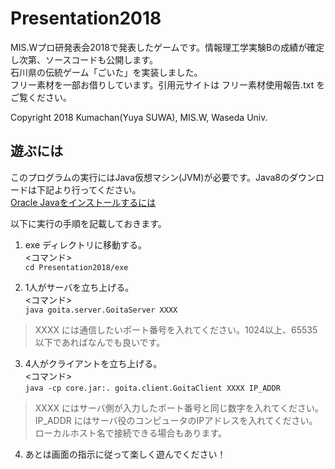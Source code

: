 # Presentation2018
MIS.Wプロ研発表会2018で発表したゲームです。情報理工学実験Bの成績が確定し次第、ソースコードも公開します。  
石川県の伝統ゲーム「ごいた」を実装しました。  
フリー素材を一部お借りしています。引用元サイトは フリー素材使用報告.txt をご覧ください。

Copyright 2018 Kumachan(Yuya SUWA), MIS.W, Waseda Univ.


## 遊ぶには
このプログラムの実行にはJava仮想マシン(JVM)が必要です。Java8のダウンロードは下記より行ってください。  
[Oracle Javaをインストールするには](https://www.java.com/ja/download/help/download_options.xml)

以下に実行の手順を記載しておきます。
1. exe ディレクトリに移動する。  
<コマンド>  
`cd Presentation2018/exe`

2. 1人がサーバを立ち上げる。  
<コマンド>  
`java goita.server.GoitaServer XXXX`  
> XXXX には通信したいポート番号を入れてください。1024以上、65535以下であればなんでも良いです。
3. 4人がクライアントを立ち上げる。  
<コマンド>  
`java -cp core.jar:. goita.client.GoitaClient XXXX IP_ADDR`  
> XXXX にはサーバ側が入力したポート番号と同じ数字を入れてください。  
> IP_ADDR にはサーバ役のコンピュータのIPアドレスを入れてください。ローカルホスト名で接続できる場合もあります。  
4. あとは画面の指示に従って楽しく遊んでください！